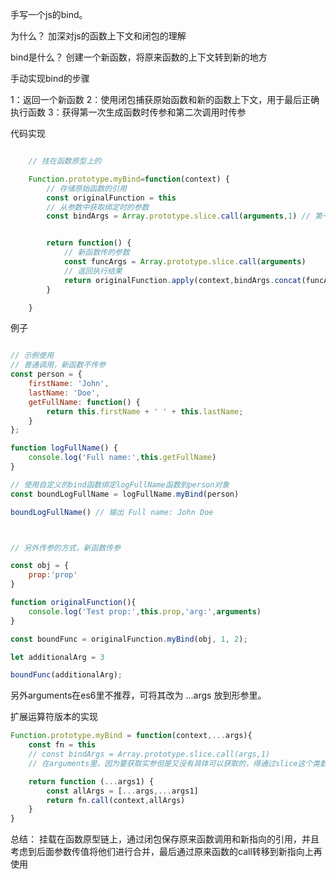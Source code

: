 
手写一个js的bind。

为什么？
加深对js的函数上下文和闭包的理解

bind是什么？
创建一个新函数，将原来函数的上下文转到新的地方

手动实现bind的步骤

1：返回一个新函数
2：使用闭包捕获原始函数和新的函数上下文，用于最后正确执行函数
3：获得第一次生成函数时传参和第二次调用时传参




代码实现

```javascript

    // 挂在函数原型上的

    Function.prototype.myBind=function(context) {
        // 存储原始函数的引用
        const originalFunction = this
        // 从参数中获取绑定时的参数
        const bindArgs = Array.prototype.slice.call(arguments,1) // 第一个参数是context，后面的参数 详见后面举例


        return function() {
            // 新函数传的参数
            const funcArgs = Array.prototype.slice.call(arguments)
            // 返回执行结果
            return originalFunction.apply(context,bindArgs.concat(funcArgs))
        }

    }
```

例子

```js

// 示例使用
// 普通调用，新函数不传参
const person = {
    firstName: 'John',
    lastName: 'Doe',
    getFullName: function() {
        return this.firstName + ' ' + this.lastName;
    }
};

function logFullName() {
    console.log('Full name:',this.getFullName)
}

// 使用自定义的bind函数绑定logFullName函数到person对象
const boundLogFullName = logFullName.myBind(person)

boundLogFullName() // 输出 Full name: John Doe



// 另外传参的方式，新函数传参

const obj = {
    prop:'prop'
}

function originalFunction(){
    console.log('Test prop:',this.prop,'arg:',arguments)
}

const boundFunc = originalFunction.myBind(obj, 1, 2);

let additionalArg = 3

boundFunc(additionalArg);


```


另外arguments在es6里不推荐，可将其改为 ...args 放到形参里。

扩展运算符版本的实现
```js
Function.prototype.myBind = function(context,...args){
    const fn = this
    // const bindArgs = Array.prototype.slice.call(args,1)
    // 在arguments里，因为要获取实参但是又没有具体可以获取的，得通过slice这个类数组来转换来获取数组变量,但是在扩展运算符里因为用参数了就不用这么麻烦了。

    return function (...args1) {
        const allArgs = [...args,...args1]
        return fn.call(context,allArgs)
    }
}
```


总结：
挂载在函数原型链上，通过闭包保存原来函数调用和新指向的引用，并且考虑到后面参数传值将他们进行合并，最后通过原来函数的call转移到新指向上再使用